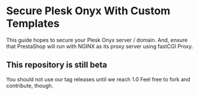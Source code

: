 # Secure Plesk Onyx With Custom Templates
This guide hopes to secure your Plesk Onyx server / domain. And, ensure that PrestaShop will run with NGINX as its proxy server using fastCGI Proxy.

## This repository is still beta
You should not use our tag releases until we reach 1.0 Feel free to fork and contribute, though.
